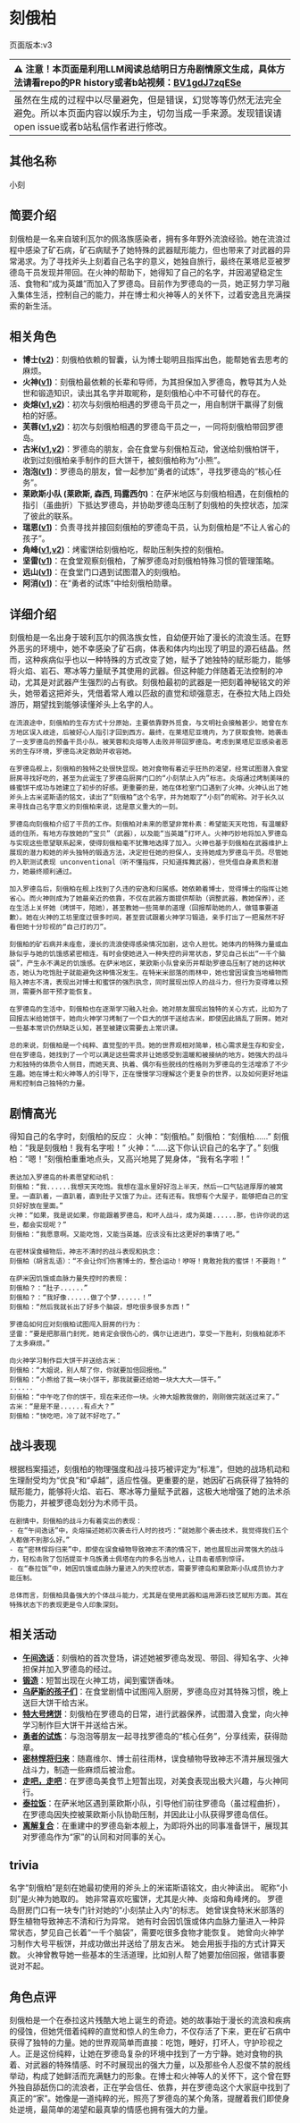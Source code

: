 # 刻俄柏
页面版本:v3
 

| :warning: 注意！本页面是利用LLM阅读总结明日方舟剧情原文生成，具体方法请看repo的PR history或者b站视频：[BV1gdJ7zqESe](https://www.bilibili.com/video/BV1gdJ7zqESe/)         |
|:----------------------------|
| 虽然在生成的过程中以尽量避免，但是错误，幻觉等等仍然无法完全避免。所以本页面内容以娱乐为主，切勿当成一手来源。发现错误请open issue或者b站私信作者进行修改。|



## 其他名称
小刻
## 简要介绍
刻俄柏是一名来自玻利瓦尔的佩洛族感染者，拥有多年野外流浪经验。她在流浪过程中感染了矿石病，矿石病赋予了她特殊的武器赋形能力，但也带来了对武器的异常渴求。为了寻找斧头上刻着自己名字的意义，她独自旅行，最终在莱塔尼亚被罗德岛干员发现并带回。在火神的帮助下，她得知了自己的名字，并因渴望稳定生活、食物和“成为英雄”而加入了罗德岛。目前作为罗德岛的一员，她正努力学习融入集体生活，控制自己的能力，并在博士和火神等人的关怀下，过着安逸且充满探索的新生活。
## 相关角色
-   **博士([v2](extended_char_bo_shi.md))**：刻俄柏依赖的智囊，认为博士聪明且指挥出色，能帮她省去思考的麻烦。
-   **火神([v1](../chars/char_163_hpsts.md))**：刻俄柏最依赖的长辈和导师，为其担保加入罗德岛，教导其为人处世和锻造知识，读出其名字并取昵称，是刻俄柏心中不可替代的存在。
-   **炎熔([v1](../chars/char_121_lava.md),[v2](char_121_lava.md))**：初次与刻俄柏相遇的罗德岛干员之一，用自制饼干赢得了刻俄柏的好感。
-   **芙蓉([v1](../chars/char_120_hibisc.md),[v2](char_120_hibisc.md))**：初次与刻俄柏相遇的罗德岛干员之一，一同将刻俄柏带回罗德岛。
-   **古米([v1](../chars/char_196_sunbr.md),[v2](char_196_sunbr.md))**：罗德岛的朋友，会在食堂与刻俄柏互动，曾送给刻俄柏饼干，收到过刻俄柏亲手制作的巨大饼干，被刻俄柏称为“小熊”。
-   **泡泡([v1](../chars/char_381_bubble.md))**：罗德岛的朋友，曾一起参加“勇者的试炼”，寻找罗德岛的“核心任务”。
-   **莱欧斯小队 (莱欧斯, 森西, 玛露西尔)**：在萨米地区与刻俄柏相遇，在刻俄柏的指引（虽曲折）下抵达罗德岛，并协助罗德岛压制了刻俄柏的失控状态，加深了彼此的联系。
-   **瑞恩([v1](../chars/extended_char_rui_en.md))**：负责寻找并接回刻俄柏的罗德岛干员，认为刻俄柏是“不让人省心的孩子”。
-   **角峰([v1](../chars/char_199_yak.md),[v2](char_199_yak.md))**：烤蜜饼给刻俄柏吃，帮助压制失控的刻俄柏。
-   **坚雷([v1](../chars/char_260_durnar.md))**：在食堂观察刻俄柏，了解罗德岛对刻俄柏特殊习惯的管理策略。
-   **远山([v1](../chars/char_109_fmout.md))**：在食堂门口遇到试图潜入的刻俄柏。
-   **阿消([v1](../chars/char_277_sqrrel.md))**：在“勇者的试炼”中给刻俄柏勋章。
## 详细介绍
刻俄柏是一名出身于玻利瓦尔的佩洛族女性，自幼便开始了漫长的流浪生活。在野外恶劣的环境中，她不幸感染了矿石病，体表和体内均出现了明显的源石结晶。然而，这种疾病似乎也以一种特殊的方式改变了她，赋予了她独特的赋形能力，能够将火焰、岩石、寒冰等力量赋予其使用的武器。但这种能力伴随着无法控制的冲动，尤其是对武器产生强烈的占有欲。刻俄柏最初的武器是一把刻着神秘铭文的斧头，她带着这把斧头，凭借着常人难以匹敌的直觉和顽强意志，在泰拉大陆上四处游历，期望找到能够读懂斧头上名字的人。

    在流浪途中，刻俄柏的生存方式十分原始，主要依靠野外觅食，与文明社会接触甚少。她曾在东方地区误入歧途，后被好心人指引才回到西方。最终，在莱塔尼亚境内，为了获取食物，她袭击了一支罗德岛的预备干员小队，被芙蓉和炎熔等人击败并带回罗德岛。考虑到莱塔尼亚感染者恶劣的生存环境，罗德岛决定救助并收容她。

    在罗德岛舰上，刻俄柏的独特之处很快显现。她对食物有着近乎狂热的渴望，经常试图潜入食堂厨房寻找好吃的，甚至为此诞生了罗德岛厨房门口的“小刻禁止入内”标志。炎熔通过烤制美味的蜂蜜饼干成功与她建立了初步的好感。更重要的是，她在体检室门口遇到了火神。火神认出了她斧头上古米诺斯语的铭文，读出了“刻俄柏”这个名字，并为她取了“小刻”的昵称。对于长久以来寻找自己名字意义的刻俄柏来说，这是意义重大的一刻。

    罗德岛向刻俄柏介绍了干员的工作。刻俄柏对未来的愿望非常朴素：希望能天天吃饱，有温暖舒适的住所，有地方存放她的“宝贝”（武器），以及能“当英雄”打坏人。火神巧妙地将加入罗德岛与实现这些愿望联系起来，使得刻俄柏毫不犹豫地选择了加入。火神也基于刻俄柏在武器维护上展现的潜力和她的斧头独特的锻造方法，决定担任她的担保人，支持她成为罗德岛干员。尽管她的入职测试表现 unconventional（听不懂指挥，只知道挥舞武器），但凭借自身素质和潜力，她最终顺利通过。

    加入罗德岛后，刻俄柏在舰上找到了久违的安逸和归属感。她依赖着博士，觉得博士的指挥让她省心。而火神则成为了她最亲近的依靠，不仅在武器方面提供帮助（调整武器，教她保养），还在生活上关怀她（烤饼干，陪她），甚至教她一些简单的道理（回报帮助她的人，做错事要道歉）。她在火神的工坊里度过很多时间，甚至尝试跟着火神学习锻造，亲手打出了一把虽然不好看但她十分珍视的“自己打的刀”。

    刻俄柏的矿石病并未痊愈，漫长的流浪使得感染情况加剧，这令人担忧。她体内的特殊力量或血脉似乎与她的饥饿感紧密相连，有时会使她进入一种失控的异常状态，梦见自己长出“一千个脑袋”，产生永不满足的饥饿感。在萨米地区，莱欧斯小队曾亲历并帮助罗德岛压制了她的这种状态，她认为吃饱肚子就能避免这种情况发生。在特米米部落的雨林中，她也曾因误食当地植物而陷入神志不清，表现出对博士和蜜饼的强烈执念，同时展现出惊人的战斗力，但行为变得难以预测，需要外部干预才能恢复。

    在罗德岛的生活中，刻俄柏也在逐渐学习融入社会。她对朋友展现出独特的关心方式，比如为了回报古米给她饼干，她向火神学习烤制了一个巨大的饼干送给古米，即使因此搞乱了厨房。她对一些基本常识仍然缺乏认知，甚至被建议需要去上常识课。

    总的来说，刻俄柏是一个纯粹、直觉型的干员。她的世界观相对简单，核心需求是生存和安全，但在罗德岛，她找到了一个可以满足这些需求并让她感受到温暖和被接纳的地方。她强大的战斗力和独特的体质令人侧目，而她天真、执着、偶尔有些脱线的性格则为罗德岛的生活增添了不少生趣。她在博士和火神等人的引导下，正在慢慢学习理解这个更复杂的世界，以及如何更好地运用和控制自己独特的力量。
## 剧情高光
得知自己的名字时，刻俄柏的反应：
    火神：“刻俄柏。”
    刻俄柏：“刻俄柏......”
    刻俄柏：“我是刻俄柏！我有名字啦！”
    火神：“......这下你认识自己的名字了。”
    刻俄柏：“嗯！”刻俄柏重重地点头，又高兴地晃了晃身体，“我有名字啦！”

    表达加入罗德岛的朴素愿望和动机：
    刻俄柏：“我......我想天天吃饱。我想在温水里好好泡上半天，然后一口气钻进厚厚的被窝里。一直趴着，一直趴着，直到肚子又饿了为止。还有还有。我想有个大屋子，能够把自己的宝贝好好放在里面。”
    火神：“如果，我是说如果，你能跟着罗德岛，和坏人战斗，成为英雄......那，也许你说的这些，都会实现呢？”
    刻俄柏：“我愿意啊。又能吃饱，又能当英雄。应该没有比这更好的事情了吧。”

    在密林误食植物后，神志不清时的战斗表现和执念：
    刻俄柏（胡言乱语）：“不会让你们伤害博士的，整合运动！咿呀！竟敢抢我的蜜饼！不要跑！”

    在萨米因饥饿或血脉力量失控时的表现：
    刻俄柏？：“肚子......”
    刻俄柏？：“我好像......做了个梦......！”
    刻俄柏：“然后我就长出了好多个脑袋，想吃很多很多东西！”

    罗德岛如何应对刻俄柏试图闯入厨房的行为：
    坚雷：“要是把那扇门封死，她肯定会很伤心的，偶尔让进进门，享受一下胜利，刻俄柏就添不了太多麻烦。”

    向火神学习制作巨大饼干并送给古米：
    刻俄柏：“大姐说，别人帮了你，你就要加倍回报他。”
    刻俄柏：“小熊给了我一块小饼干，那我就要还给她一块大大大——饼干。”
    ......
    刻俄柏：“中午吃了你的饼干，现在来还你一块。火神大姐教我做的，刚刚做完就送过来了。”
    古米：“是是不是......有点大？”
    刻俄柏：“快吃吧，冷了就不好吃了。”
## 战斗表现
根据档案描述，刻俄柏的物理强度和战斗技巧被评定为“标准”，但她的战场机动和生理耐受均为“优良”和“卓越”，适应性强。更重要的是，她因矿石病获得了独特的赋形能力，能够将火焰、岩石、寒冰等力量赋予武器，这极大地增强了她的法术杀伤能力，并被罗德岛划分为术师干员。

    在剧情中，刻俄柏的战斗力有着突出的表现：
    - 在“午间逸话”中，炎熔描述她初次袭击行人时的技巧：“就她那个袭击技术，我觉得我们五个人都做不到那么好。”
    - 在“密林悍将归来”中，即使在误食植物导致神志不清的情况下，她也展现出异常强大的战斗力，轻松击败了包括提亚卡乌族勇士佩塔在内的多名当地人，让目击者感到惊讶。
    - 在“泰拉饭”中，她因饥饿或血脉力量进入的失控状态，需要罗德岛和莱欧斯小队成员协力才能压制。

    总体而言，刻俄柏具备强大的个体战斗能力，尤其是在使用武器和运用源石技艺赋形方面。其在特殊状态下的表现更是令人印象深刻。
## 相关活动
-   **[午间逸话](../stories/act7d5.md)**：刻俄柏的首次登场，讲述她被罗德岛发现、带回、得知名字、火神担保并加入罗德岛的经过。
-   **[锻造](../stories/story_hpsts_set_1.md)**：短暂出现在火神工坊，闻到蜜饼香味。
-   **[乌萨斯的孩子们](../stories/act10d5.md)**：在食堂剧情中试图闯入厨房，罗德岛应对其特殊习惯，晚上送巨大饼干给古米。
-   **[特大号烤饼](../stories/story_cerber_set_1.md)**：刻俄柏在罗德岛的日常，进行武器保养，试图潜入食堂，向火神学习制作巨大饼干并送给古米。
-   **[勇者的试炼](../stories/story_bubble_set_1.md)**：与泡泡等朋友一起寻找罗德岛的“核心任务”，分享线索，获得勋章。
-   **[密林悍将归来](../stories/act12d0.md)**：随嘉维尔、博士前往雨林，误食植物导致神志不清并展现强大战斗力，制造一些麻烦后被治愈。
-   **[走吧，走吧](../stories/story_glassb_set_1.md)**：在罗德岛美食节上短暂出现，对美食表现出极大兴趣，与火神同行。
-   **[泰拉饭](../stories/act36side.md)**：在萨米地区遇到莱欧斯小队，引导他们前往罗德岛（虽过程曲折），在罗德岛因失控被莱欧斯小队协助压制，并因此让小队获得罗德岛信任。
-   **[离解复合](../stories/main_15.md)**：在重建中的罗德岛新本舰上，为即将外出的同事准备饼干，展现其对罗德岛作为“家”的认同和对同事的关心。
## trivia
名字“刻俄柏”是刻在她最初使用的斧头上的米诺斯语铭文，由火神读出。
    昵称“小刻”是火神为她取的。
    她非常喜欢吃蜜饼，尤其是火神、炎熔和角峰烤的。
    罗德岛厨房门口有一块专门针对她的“小刻禁止入内”的标志。
    她曾误食特米米部落的野生植物导致神志不清和行为异常。
    她有时会因饥饿或体内血脉力量进入一种异常状态，梦见自己长着“一千个脑袋”，需要吃很多食物才能恢复。
    她曾向火神学习制作大号平板饼，并成功做出并送给了朋友古米。
    她会用扳手指的方式计算天数。
    火神曾教导她一些基本的生活道理，比如别人帮了她要加倍回报，做错事要说对不起。
## 角色点评
刻俄柏是一个在泰拉这片残酷大地上诞生的奇迹。她的故事始于漫长的流浪和疾病的侵蚀，但她凭借着纯粹的直觉和惊人的生命力，不仅存活了下来，更在矿石病中获得了独特的力量。她的世界观简单而直接：吃饱，睡好，打坏人，守护珍视之人。正是这份纯粹，让她在罗德岛复杂的环境中找到了一方宁静。她对食物的执着、对武器的特殊情感、时不时展现出的强大力量，以及那些令人忍俊不禁的脱线举动，构成了她鲜活而充满魅力的形象。在博士和火神等人的关怀下，这个曾在野外独自舔舐伤口的流浪者，正在学会信任、依靠，并在罗德岛这个大家庭中找到了真正的“家”。她像是一道纯粹的光，照亮了罗德岛的某个角落，提醒着我们即使身处逆境，最简单的渴望和最真挚的情感也拥有强大的力量。